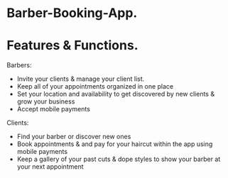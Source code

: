 # Barber-Booking-App. 

# Features & Functions. 

Barbers:
- Invite your clients & manage your client list. 
- Keep all of your appointments organized in one place
- Set your location and availability to get discovered by new clients & grow your business
- Accept mobile payments

Clients:
- Find your barber or discover new ones
- Book appointments & and pay for your haircut within the app using mobile payments
- Keep a gallery of your past cuts & dope styles to show your barber at your next appointment
